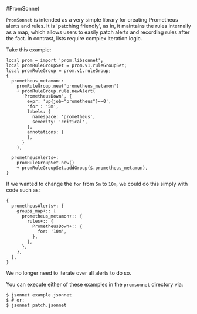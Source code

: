 #PromSonnet

`PromSonnet` is intended as a very simple library for creating Prometheus
alerts and rules. It is 'patching friendly', as in, it maintains the
rules internally as a map, which allows users to easily patch alerts and
recording rules after the fact. In contrast, lists require complex
iteration logic.

Take this example:

```
local prom = import 'prom.libsonnet';
local promRuleGroupSet = prom.v1.ruleGroupSet;
local promRuleGroup = prom.v1.ruleGroup;
{
  prometheus_metamon::
    promRuleGroup.new('prometheus_metamon')
    + promRuleGroup.rule.newAlert(
      'PrometheusDown', {
        expr: 'up{job="prometheus"}==0',
        'for': '5m',
        labels: {
          namespace: 'prometheus',
          severity: 'critical',
        },
        annotations: {
        },
      }
    ),

  prometheusAlerts+:
    promRuleGroupSet.new()
    + promRuleGroupSet.addGroup($.prometheus_metamon),
}
```

If we wanted to change the `for` from `5m` to `10m`, we could do this
simply with code such as:

```
{
  prometheusAlerts+: {
    groups_map+:: {
      prometheus_metamon+:: {
        rules+:: {
          PrometheusDown+:: {
            for: '10m',
          },
        },
      },
    },
  },
}
```

We no longer need to iterate over all alerts to do so.

You can execute either of these examples in the `promsonnet` directory
via:
```
$ jsonnet example.jsonnet
$ # or:
$ jsonnet patch.jsonnet
```
